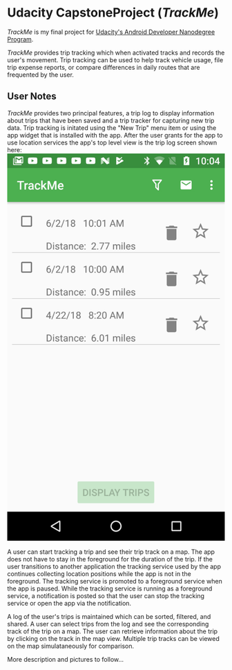 # Udacity CapstoneProject (*TrackMe*)
*TrackMe* is my final project for [Udacity's Android Developer Nanodegree Program](https://www.udacity.com/course/android-developer-nanodegree-by-google--nd801 ).

*TrackMe* provides trip tracking which when activated tracks and records the user's movement. Trip tracking can be used to
help track vehicle usage, file trip expense reports, or compare differences in daily routes that are frequented by the user.

## User Notes
*TrackMe* provides two principal features, a trip log to display information about trips that have been saved and a trip tracker for capturing new trip data. Trip tracking is initated using the "New Trip" menu item or using the app widget that is installed with the app. After the user grants for the app to use location services the app's top level view is the trip log screen shown here:
![alt text](docs/readmeImages/triplog.png)


A user can start tracking a trip and see their trip track on a map. The app does not have to stay in the foreground for the
duration of the trip. If the user transitions to another application the tracking service used by the app continues collecting
location positions while the app is not in the foreground. The tracking service is promoted to a foreground service when 
the app is paused. While the tracking service is running as a foreground service, a notification is posted so that the 
user can stop the tracking service or open the app via the notification.

A log of the user's trips is maintained which can be sorted, filtered, and shared.  A user can select trips from the log and 
see the corresponding track of the trip on a map. The user can retrieve information about the trip by clicking on the track 
in the map view.  Multiple trip tracks can be viewed on the map simulataneously for comparison.

More description and pictures to follow...

